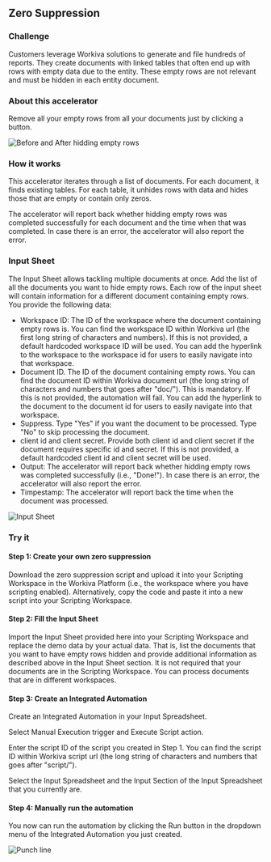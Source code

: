 ## Zero Suppression

### Challenge
Customers leverage Workiva solutions to generate and file hundreds of reports. They create documents with linked tables that often end up with rows with empty data due to the entity. These empty rows are not relevant and must be hidden in each entity document.

### About this accelerator
Remove all your empty rows from all your documents just by clicking a button. 

![Before and After hidding empty rows](images/zero-suppression_before-after.jpg)

### How it works
This accelerator iterates through a list of documents. For each document, it finds existing tables. For each table, it unhides rows with data and hides those that are empty or contain only zeros.

The accelerator will report back whether hidding empty rows was completed successfully for each document and the time when that was completed. In case there is an error, the accelerator will also report the error.

### Input Sheet
The Input Sheet allows tackling multiple documents at once. Add the list of all the documents you want to hide empty rows. Each row of the input sheet will contain information for a different document containing empty rows. You provide the following data:
- Workspace ID: The ID of the workspace where the document containing empty rows is. You can find the workspace ID within Workiva url (the first long string of characters and numbers). If this is not provided, a default hardcoded workspace ID will be used. You can add the hyperlink to the workspace to the workspace id for users to easily navigate into that workspace.
- Document ID. The ID of the document containing empty rows. You can find the document ID within Workiva document url (the long string of characters and numbers that goes after "doc/"). This is mandatory. If this is not provided, the automation will fail. You can add the hyperlink to the document to the document id for users to easily navigate into that workspace.
- Suppress. Type "Yes" if you want the document to be processed. Type "No" to skip processing the document.
- client id and client secret. Provide both client id and client secret if the document requires specific id and secret. If this is not provided, a default hardcoded client id and client secret will be used.
- Output: The accelerator will report back whether hidding empty rows was completed successfully (i.e., "Done!"). In case there is an error, the accelerator will also report the error.
- Timpestamp: The accelerator will report back the time when the document was processed.

![Input Sheet](images/zero-suppression_input-sheet.jpg)

### Try it

#### Step 1: Create your own zero suppression
Download the zero suppression script and upload it into your Scripting Workspace in the Workiva Platform (i.e., the workspace where you have scripting enabled). Alternatively, copy the code and paste it into a new script into your Scripting Workspace.

#### Step 2: Fill the Input Sheet
Import the Input Sheet provided here into your Scripting Workspace and replace the demo data by your actual data. That is, list the documents that you want to have empty rows hidden and provide additional information as described above in the Input Sheet section. It is not required that your documents are in the Scripting Workspace. You can process documents that are in different workspaces.

#### Step 3: Create an Integrated Automation
Create an Integrated Automation in your Input Spreadsheet. 

Select Manual Execution trigger and Execute Script action. 

Enter the script ID of the script you created in Step 1. You can find the script ID within Workiva script url (the long string of characters and numbers that goes after "script/").

Select the Input Spreadsheet and the Input Section of the Input Spreadsheet that you currently are.

#### Step 4: Manually run the automation
You now can run the automation by clicking the Run button in the dropdown menu of the Integrated Automation you just created.

![Punch line](images/zero-suppression_punch-line.jpg)
